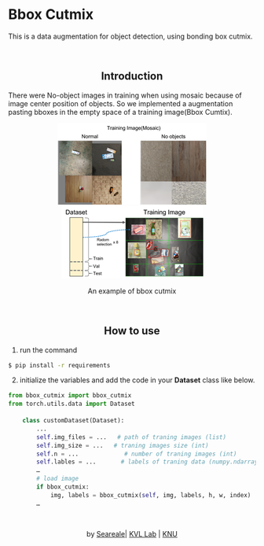 # Bbox Cutmix
This is a data augmentation for object detection, using bonding box cutmix. 

<br/>

## <div align="center">Introduction</div>
There were No-object images in training when using mosaic because of image center position of objects. So we implemented a augmentation pasting bboxes in the empty space of a training image(Bbox Cumtix).
<div align="center">
<img src="https://github.com/seareale/AGC2021_object-detection/blob/main/asset/image01.png" hspace=20/>
<img src="https://github.com/seareale/AGC2021_object-detection/blob/main/asset/image02.png" hspace=20/>
<p>An example of bbox cutmix</p>
</div>

<br/>

## <div align="center">How to use</div>
1. run the command
```bash
$ pip install -r requirements
```

2. initialize the variables and add the code in your **Dataset** class like below.
```python
from bbox_cutmix import bbox_cutmix 
from torch.utils.data import Dataset 

    class customDataset(Dataset):
        ...
        self.img_files = ...   # path of traning images (list)
        self.img_size = ...   # traning images size (int) 
        self.n = ...             # number of traning images (int) 
        self.lables = ...       # labels of traning data (numpy.ndarray)
        …
        # load image
        if bbox_cutmix:
            img, labels = bbox_cutmix(self, img, labels, h, w, index)
        …
```

<br/><div align="center">
by [Seareale](https://github.com/seareale)| [KVL Lab](http://vl.knu.ac.kr) | [KNU](http://knu.ac.kr)
</div>
